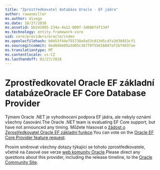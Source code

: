 ```yaml
---
title: "Zprostředkovatel databáze Oracle - EF jádra"
author: rowanmiller
ms.author: divega
ms.date: 10/27/2016
ms.assetid: bb242065-234a-4a12-800f-3d086f4f134f
ms.technology: entity-framework-core
uid: core/providers/oracle/index
ms.openlocfilehash: b0453f44e755738a9a53c013d5cdfa3d30453cf1
ms.sourcegitcommit: 6ed04bb05a3d05c367f0f55616807af2bf4037ae
ms.translationtype: MT
ms.contentlocale: cs-CZ
ms.lasthandoff: 02/27/2018
---
```

# <a name="oracle-ef-core-database-provider"></a><span data-ttu-id="63b94-102">Zprostředkovatel Oracle EF základní databáze</span><span class="sxs-lookup"><span data-stu-id="63b94-102">Oracle EF Core Database Provider</span></span>

<span data-ttu-id="63b94-103">Týmem Oracle .NET je vyhodnocení podpora EF jádra, ale nebyly oznámí všechny časování.</span><span class="sxs-lookup"><span data-stu-id="63b94-103">The Oracle .NET team is evaluating EF Core support, but have not announced any timing.</span></span> <span data-ttu-id="63b94-104">Můžete hlasovat o [žádost o Zprostředkovatel Oracle EF základní funkce](https://apex.oracle.com/pls/apex/f?p=18357:39:105422858407495::NO::P39_ID:28241).</span><span class="sxs-lookup"><span data-stu-id="63b94-104">You can vote on the [Oracle EF Core Provider feature request](https://apex.oracle.com/pls/apex/f?p=18357:39:105422858407495::NO::P39_ID:28241).</span></span>

<span data-ttu-id="63b94-105">Prosím směrovat všechny dotazy týkající se tohoto zprostředkovatele, včetně na časové ose verze [web komunity Oracle](https://community.oracle.com/).</span><span class="sxs-lookup"><span data-stu-id="63b94-105">Please direct any questions about this provider, including the release timeline, to the [Oracle Community Site](https://community.oracle.com/).</span></span>
